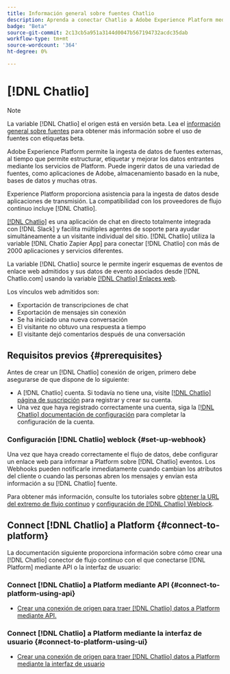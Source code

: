 ```yaml
---
title: Información general sobre fuentes Chatlio
description: Aprenda a conectar Chatlio a Adobe Experience Platform mediante API o la interfaz de usuario aprovechando los enlaces web
badge: "Beta"
source-git-commit: 2c13cb5a951a3144d0047b567194732acdc35dab
workflow-type: tm+mt
source-wordcount: '364'
ht-degree: 0%

---
```


# [!DNL Chatlio]

>[!NOTE]
>
>La variable [!DNL Chatlio] el origen está en versión beta. Lea el [información general sobre fuentes](../../home.md#terms-and-conditions) para obtener más información sobre el uso de fuentes con etiquetas beta.

Adobe Experience Platform permite la ingesta de datos de fuentes externas, al tiempo que permite estructurar, etiquetar y mejorar los datos entrantes mediante los servicios de Platform. Puede ingerir datos de una variedad de fuentes, como aplicaciones de Adobe, almacenamiento basado en la nube, bases de datos y muchas otras.

Experience Platform proporciona asistencia para la ingesta de datos desde aplicaciones de transmisión. La compatibilidad con los proveedores de flujo continuo incluye [!DNL Chatlio].

[[!DNL Chatlio]](https://chatlio.com/) es una aplicación de chat en directo totalmente integrada con [!DNL Slack] y facilita múltiples agentes de soporte para ayudar simultáneamente a un visitante individual del sitio. [!DNL Chatlio] utiliza la variable [!DNL Chatio Zapier App] para conectar [!DNL Chatlio] con más de 2000 aplicaciones y servicios diferentes.

La variable [!DNL Chatlio] source le permite ingerir esquemas de eventos de enlace web admitidos y sus datos de evento asociados desde [!DNL Chatlio.com] usando la variable [[!DNL Chatlio] Enlaces web](https://chatlio.com/docs/webhooks/).

Los vínculos web admitidos son:

* Exportación de transcripciones de chat
* Exportación de mensajes sin conexión
* Se ha iniciado una nueva conversación
* El visitante no obtuvo una respuesta a tiempo
* El visitante dejó comentarios después de una conversación

## Requisitos previos {#prerequisites}

Antes de crear un [!DNL Chatlio] conexión de origen, primero debe asegurarse de que dispone de lo siguiente:

* A [!DNL Chatlio] cuenta. Si todavía no tiene una, visite [[!DNL Chatlio] página de suscripción](https://chatlio.com/app/#/signup) para registrar y crear su cuenta.
* Una vez que haya registrado correctamente una cuenta, siga la [[!DNL Chatlio] documentación de configuración](https://chatlio.com/docs/setup/) para completar la configuración de la cuenta.

### Configuración [!DNL Chatlio] weblock {#set-up-webhook}

Una vez que haya creado correctamente el flujo de datos, debe configurar un enlace web para informar a Platform sobre [!DNL Chatlio] eventos. Los Webhooks pueden notificarle inmediatamente cuando cambian los atributos del cliente o cuando las personas abren los mensajes y envían esta información a su [!DNL Chatlio] fuente.

Para obtener más información, consulte los tutoriales sobre [obtener la URL del extremo de flujo continuo](../../tutorials/ui/create/marketing-automation/chatlio-webhook.md#get-streaming-endpoint) y [configuración de [!DNL Chatlio] Weblock](../../tutorials/ui/create/marketing-automation/chatlio-webhook.md#set-up-webhook).

## Connect [!DNL Chatlio] a Platform {#connect-to-platform}

La documentación siguiente proporciona información sobre cómo crear una [!DNL Chatlio] conector de flujo continuo con el que conectarse [!DNL Platform] mediante API o la interfaz de usuario:

### Connect [!DNL Chatlio] a Platform mediante API {#connect-to-platform-using-api}

* [Crear una conexión de origen para traer [!DNL Chatlio] datos a Platform mediante API.](../../tutorials/api/create/marketing-automation/chatlio-webhook.md)

### Connect [!DNL Chatlio] a Platform mediante la interfaz de usuario {#connect-to-platform-using-ui}

* [Crear una conexión de origen para traer [!DNL Chatlio] datos a Platform mediante la interfaz de usuario](../../tutorials/ui/create/marketing-automation/chatlio-webhook.md)

